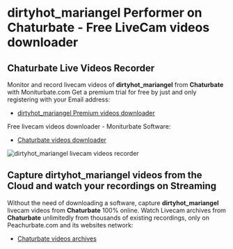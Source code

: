# dirtyhot_mariangel Performer on Chaturbate - Free LiveCam videos downloader

## Chaturbate Live Videos Recorder

Monitor and record livecam videos of **dirtyhot_mariangel** from **Chaturbate** with Moniturbate.com
Get a premium trial for free by just and only registering with your Email address:
* [dirtyhot_mariangel Premium videos downloader](https://moniturbate.com/request-demo-licence-key.html)

Free livecam videos downloader - Moniturbate Software:
* [Chaturbate videos downloader](https://moniturbate.com/moniturbate-download-software.html)

![dirtyhot_mariangel livecam videos recorder](https://peachurnet.com/templates/moniturbate-software.png)


## Capture dirtyhot_mariangel videos from the Cloud and watch your recordings on Streaming

Without the need of downloading a software, capture **dirtyhot_mariangel** livecam videos from **Chaturbate** 100% online.
Watch Livecam archives from **Chaturbate** unlimitedly from thousands of existing recordings, only on Peachurbate.com and its websites network:
* [Chaturbate videos archives](https://peachurnet.com/)
